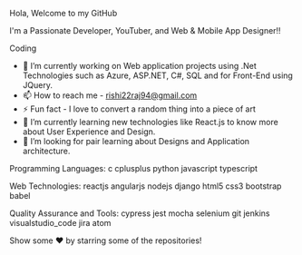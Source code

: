 Hola, Welcome to my GitHub 

I'm a Passionate Developer, YouTuber, and Web & Mobile App Designer!!


Coding

- 🔭 I’m currently working on Web application projects using .Net Technologies such as Azure, ASP.NET, C#, SQL and for Front-End using JQuery.
- 📫 How to reach me - rishi22raj94@gmail.com
- ⚡ Fun fact - I love to convert a random thing into a piece of art
- 🌱 I’m currently learning new technologies like React.js to know more about User Experience and Design.
- 👯 I’m looking for pair learning about Designs and Application architecture.

Programming Languages:
c cplusplus python javascript typescript

Web Technologies:
reactjs angularjs nodejs django html5 css3 bootstrap babel

Quality Assurance and Tools:
cypress jest mocha selenium git jenkins visualstudio_code jira atom


Show some ❤️ by starring some of the repositories!
